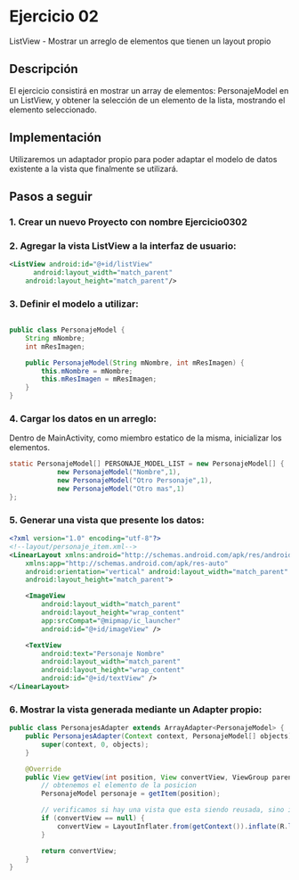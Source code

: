 # Ejercicio 02

ListView - Mostrar un arreglo de elementos que tienen un layout propio

## Descripción

El ejercicio consistirá en mostrar un array de elementos: PersonajeModel en un ListView, y obtener la selección de un elemento de la lista, mostrando el elemento seleccionado.

## Implementación

Utilizaremos un adaptador propio para poder adaptar el modelo de datos existente a la vista que finalmente se utilizará.

## Pasos a seguir

### 1. Crear un nuevo Proyecto con nombre Ejercicio0302

### 2. Agregar la vista ListView a la interfaz de usuario:

```xml
<ListView android:id="@+id/listView"
￼￼    android:layout_width="match_parent" 
    android:layout_height="match_parent"/>
```
    
### 3. Definir el modelo a utilizar:

```java

public class PersonajeModel {
    String mNombre;
    int mResImagen;

    public PersonajeModel(String mNombre, int mResImagen) {
        this.mNombre = mNombre;
        this.mResImagen = mResImagen;
    }
}
```

### 4. Cargar los datos en un arreglo:

Dentro de MainActivity, como miembro estatico de la misma, inicializar los elementos.

```java
static PersonajeModel[] PERSONAJE_MODEL_LIST = new PersonajeModel[] {
            new PersonajeModel("Nombre",1),
            new PersonajeModel("Otro Personaje",1),
            new PersonajeModel("Otro mas",1)
};
```

### 5. Generar una vista que presente los datos:

```xml
<?xml version="1.0" encoding="utf-8"?>
<!--layout/personaje_item.xml-->
<LinearLayout xmlns:android="http://schemas.android.com/apk/res/android"
    xmlns:app="http://schemas.android.com/apk/res-auto"
    android:orientation="vertical" android:layout_width="match_parent"
    android:layout_height="match_parent">

    <ImageView
        android:layout_width="match_parent"
        android:layout_height="wrap_content"
        app:srcCompat="@mipmap/ic_launcher"
        android:id="@+id/imageView" />

    <TextView
        android:text="Personaje Nombre"
        android:layout_width="match_parent"
        android:layout_height="wrap_content"
        android:id="@+id/textView" />
</LinearLayout>
```

### 6. Mostrar la vista generada mediante un Adapter propio:

```java
public class PersonajesAdapter extends ArrayAdapter<PersonajeModel> {
    public PersonajesAdapter(Context context, PersonajeModel[] objects) {
        super(context, 0, objects);
    }

    @Override
    public View getView(int position, View convertView, ViewGroup parent) {
        // obtenemos el elemento de la posicion
        PersonajeModel personaje = getItem(position);

        // verificamos si hay una vista que esta siendo reusada, sino inflamos una nueva.
        if (convertView == null) {
            convertView = LayoutInflater.from(getContext()).inflate(R.layout.personaje_item, parent, false);
        }

        return convertView;
    }
}

```
